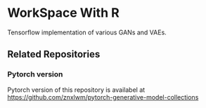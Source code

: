 # WorkSpace With R
Tensorflow implementation of various GANs and VAEs.

## Related Repositories
### Pytorch version
Pytorch version of this repository is availabel at https://github.com/znxlwm/pytorch-generative-model-collections
